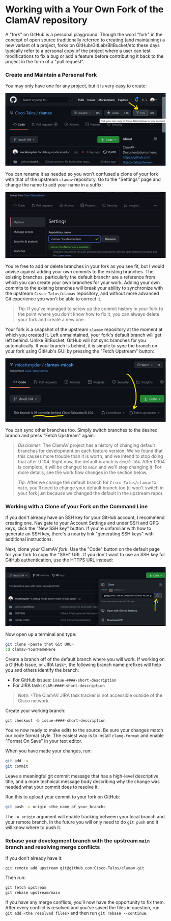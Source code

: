 # Working with a Your Own Fork of the ClamAV repository

A "fork" on GitHub is a personal playground. Though the word "fork" in the concept of open source traditionally referred to creating (and maintaining) a new variant of a project, forks on GitHub/GitLab/BitBucket/etc these days typically refer to a personal copy of the project where a user can test modifications to fix a bug or add a feature before contributing it back to the project in the form of a "pull request".

### Create and Maintain a Personal Fork

You may only have one for any project, but it is very easy to create:

![Create a Fork](../../images/create-a-fork.png)

You can rename it as needed so you won't confused a clone of your fork with that of the upstream `clamav` repository. Go to the "Settings" page and change the name to add your name in a suffix:

![Change Fork Name](../../images/change-fork-name.png)

You're free to add or delete branches in your fork as you see fit, but I would advise against adding your own commits to the existing branches. The existing branches, particularly the default branch`*` are a reference from which you can create your own branches for your work. Adding your own commits to the existing branches will break your ability to synchronize with the upstream `Cisco-Talos/clamav` repository, and without more advanced Git experience you won't be able to correct it.

> _Tip_: If you've managed to screw up the commit history in your fork to the point where you don't know how to fix it, you can always delete your fork and create a new one.

Your fork is a snapshot of the upstream `clamav` repository at the moment at which you created it. Left unmaintained, your fork's default branch will get left behind. Unlike BitBucket, GitHub will not sync branches for you automatically. If your branch is behind, it is simple to sync the branch on your fork using GitHub's GUI by pressing the "Fetch Upstream" button:

![Sync and Merge](../../images/fork-is-behind.png)

You can sync other branches too. Simply switch branches to the desired branch and press "Fetch Upstream" again.

> _Disclaimer_: The ClamAV project has a history of changing default branches for development on each feature version. We've found that this causes more trouble than it is worth, and we intend to stop doing that after 0.104. Right now, the default branch is `dev/0.104`. After 0.104 is complete, it will be changed to `main` and we'll stop changing it. For more details, see the work flow changes in the section below.
>
> _Tip_: After we change the default branch for `Cisco-Talos/clamav` to `main`, you'll need to change your default branch too (it won't switch in your fork just because we changed the default in the upstream repo).

### Working with a Clone of your Fork on the Command Line

If you don't already have an SSH key for your GitHub account, I recommend creating one. Navigate to your Account Settings and under SSH and GPG keys, click the "New SSH key" button. If you're unfamiliar with how to generate an SSH key, there's a nearby link "generating SSH keys" with additional instructions.

Next, clone your ClamAV *fork*. Use the "Code" button on the default page for your fork to copy the "SSH" URL. If you don't want to use an SSH key for GitHub authentication, use the HTTPS URL instead:

![Clone your Fork](../../images/clone-your-fork.png)

Now open up a terminal and type:

```bash
git clone <paste that Git URL>
cd clamav-YourNameHere
```

Create a branch off of the default branch where you will work. If working on a GitHub Issue, or JIRA task`*`, the following branch name prefixes will help you and others identify the branch:
- For GitHub issues: `issue-####-short-description`
- For JIRA task: `CLAM-####-short-description`

> _Note_: `*`The ClamAV JIRA task tracker is not accessible outside of the Cisco network.

Create your working branch:
```
git checkout -b issue-####-short-description
```

You're now ready to make edits to the source. Be sure your changes match our code format style. The easiest way is to install `clang-format` and enable "Format On Save" in your text editor.

When you have made your changes, run:
```bash
git add -u
git commit
```

Leave a meaningful git commit message that has a high-level descriptive title, and a more technical message body describing why the change was needed what your commit does to resolve it.

Run this to upload your commit to your fork on GitHub:
```bash
git push -u origin <the_name_of_your_branch>
```

The `-u origin` argument will enable tracking between your local branch and your remote branch. In the future you will only need to do `git push` and it will know where to push it.

### Rebase your development branch with the upstream `main` branch and resolving merge conflicts

If you don't already have it:
```
git remote add upstream git@github.com:Cisco-Talos/clamav.git
```

Then run:
```
git fetch upstream
git rebase upstream/main
```

If you have any merge conflicts, you'll now have the opportunity to fix them. After every conflict is resolved and you've saved the files in question, run `git add <the resolved files>` and then run `git rebase --continue`.
